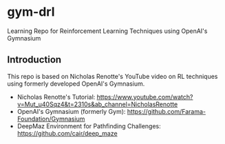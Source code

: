 # gym-drl
Learning Repo for Reinforcement Learning Techniques using OpenAI's Gymnasium

## Introduction

This repo is based on Nicholas Renotte's YouTube video on RL techniques using formerly developed OpenAI's Gymnasium.

- Nicholas Renotte's Tutorial: https://www.youtube.com/watch?v=Mut_u40Sqz4&t=2310s&ab_channel=NicholasRenotte
- OpenAI's Gymnasium (formerly Gym): https://github.com/Farama-Foundation/Gymnasium
- DeepMaz Environment for Pathfinding Challenges: https://github.com/cair/deep_maze
